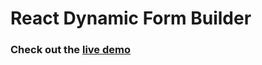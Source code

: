 # React Dynamic Form Builder

### Check out the [live demo](https://langleyfoxall.github.io/react-dynamic-form-builder/demo/)